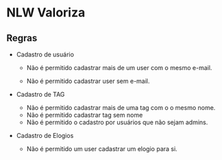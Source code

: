 # NLW Valoriza

## Regras

* Cadastro de usuário
  - Não é permitido cadastrar mais de um user com o mesmo e-mail.

  - Não é permitido cadastrar user sem e-mail.

* Cadastro de TAG
  - Não é permitido cadastrar mais de uma tag com o o mesmo nome.
  - Não é permitido cadastrar tag sem nome
  - Não é permitido o cadastro por usuários que não sejam admins.


* Cadastro de Elogios
  - Não é permitido um user cadastrar um elogio para si.
